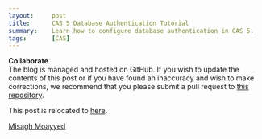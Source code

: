```yaml
---
layout:     post
title:      CAS 5 Database Authentication Tutorial
summary:    Learn how to configure database authentication in CAS 5.
tags:       [CAS]
---
```


<div class="alert alert-success">
  <strong>Collaborate</strong><br/>The blog is managed and hosted on GitHub. If you wish to update the contents of this post or if you have found an inaccuracy and wish to make corrections, we recommend that you please submit a pull request to <a href="https://github.com/apereo/apereo.github.io">this repository</a>.
</div>

This post is relocated to [here](https://fawnoos.com/2017/02/22/cas51-dbauthn-tutorial/).

[Misagh Moayyed](https://fawnoos.com)

